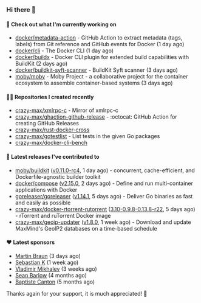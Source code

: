 ### Hi there 👋

#### 👷 Check out what I'm currently working on

- [docker/metadata-action](https://github.com/docker/metadata-action) - GitHub Action to extract metadata (tags, labels) from Git reference and GitHub events for Docker (1 day ago)
- [docker/cli](https://github.com/docker/cli) - The Docker CLI (1 day ago)
- [docker/buildx](https://github.com/docker/buildx) - Docker CLI plugin for extended build capabilities with BuildKit (2 days ago)
- [docker/buildkit-syft-scanner](https://github.com/docker/buildkit-syft-scanner) - BuildKit Syft scanner (3 days ago)
- [moby/moby](https://github.com/moby/moby) - Moby Project - a collaborative project for the container ecosystem to assemble container-based systems (3 days ago)

#### 👨‍💻 Repositories I created recently

- [crazy-max/xmlrpc-c](https://github.com/crazy-max/xmlrpc-c) - Mirror of xmlrpc-c
- [crazy-max/ghaction-github-release](https://github.com/crazy-max/ghaction-github-release) - :octocat: GitHub Action for creating GitHub Releases
- [crazy-max/rust-docker-cross](https://github.com/crazy-max/rust-docker-cross)
- [crazy-max/gotestlist](https://github.com/crazy-max/gotestlist) - List tests in the given Go packages
- [crazy-max/docker-cli-bench](https://github.com/crazy-max/docker-cli-bench)

#### 🚀 Latest releases I've contributed to

- [moby/buildkit](https://github.com/moby/buildkit) ([v0.11.0-rc4](https://github.com/moby/buildkit/releases/tag/v0.11.0-rc4), 1 day ago) - concurrent, cache-efficient, and Dockerfile-agnostic builder toolkit
- [docker/compose](https://github.com/docker/compose) ([v2.15.0](https://github.com/docker/compose/releases/tag/v2.15.0), 2 days ago) - Define and run multi-container applications with Docker
- [goreleaser/goreleaser](https://github.com/goreleaser/goreleaser) ([v1.14.1](https://github.com/goreleaser/goreleaser/releases/tag/v1.14.1), 5 days ago) - Deliver Go binaries as fast and easily as possible
- [crazy-max/docker-rtorrent-rutorrent](https://github.com/crazy-max/docker-rtorrent-rutorrent) ([3.10-0.9.8-0.13.8-r22](https://github.com/crazy-max/docker-rtorrent-rutorrent/releases/tag/3.10-0.9.8-0.13.8-r22), 5 days ago) - rTorrent and ruTorrent Docker image
- [crazy-max/geoip-updater](https://github.com/crazy-max/geoip-updater) ([v1.8.0](https://github.com/crazy-max/geoip-updater/releases/tag/v1.8.0), 1 week ago) - Download and update MaxMind&#39;s GeoIP2 databases on a time-based schedule

#### ❤️ Latest sponsors
- [Martin Braun](https://github.com/s4ke) (3 days ago)
- [Sebastian K](https://github.com/skrollme) (1 week ago)
- [Vladimir Mikhalev](https://github.com/heyValdemar) (3 weeks ago)
- [Sean Barlow](https://github.com/woolrab6) (4 months ago)
- [Baptiste Canton](https://github.com/batmac) (5 months ago)

Thanks again for your support, it is much appreciated! 🙏
